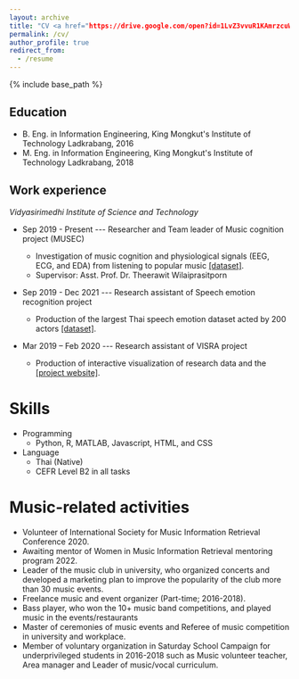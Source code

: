 ```yaml
---
layout: archive
title: "CV <a href="https://drive.google.com/open?id=1LvZ3vvuR1KAmrzcuWGJYkL-c2yZ2f5If&authuser=soravitt.sang%40gmail.com&usp=drive_fs">[Download]</a>"
permalink: /cv/
author_profile: true
redirect_from:
  - /resume
---
```


{% include base_path %}

## Education

* B. Eng. in Information Engineering, King Mongkut's Institute of Technology Ladkrabang, 2016
* M. Eng. in Information Engineering, King Mongkut's Institute of Technology Ladkrabang, 2018
<!-- * Ph.D in Version Control Theory, GitHub University, 2018 (expected) -->

## Work experience

*Vidyasirimedhi Institute of Science and Technology*
* Sep 2019 - Present --- Researcher and Team leader of Music cognition project (MUSEC)
  * Investigation of music cognition and physiological signals (EEG, ECG, and EDA) from listening to popular music [[dataset]](https://github.com/IoBT-VISTEC/MUSEC).
  * Supervisor: Asst. Prof. Dr. Theerawit Wilaiprasitporn

* Sep 2019 - Dec 2021 --- Research assistant of Speech emotion recognition project
  * Production of the largest Thai speech emotion dataset acted by 200 actors [[dataset]](https://github.com/vistec-AI/dataset-releases/releases/tag/v1).

* Mar 2019 – Feb 2020 --- Research assistant of VISRA project 
  * Production of interactive visualization of research data and the [[project website]](https://visra.vistec.ac.th).
  
Skills
======
* Programming
  * Python, R, MATLAB, Javascript, HTML, and CSS
* Language 
  * Thai (Native)
  * CEFR Level B2 in all tasks

Music-related activities
======
  * Volunteer of International Society for Music Information Retrieval Conference 2020.
  * Awaiting mentor of Women in Music Information Retrieval mentoring program 2022.
  * Leader of the music club in university, who organized concerts and developed a marketing plan to improve the popularity of the club more than 30 music events.
  * Freelance music and event organizer (Part-time; 2016-2018).
  * Bass player, who won the 10+ music band competitions, and played music in the events/restaurants 
  * Master of ceremonies of music events and Referee of music competition in university and workplace.
  * Member of voluntary organization in Saturday School Campaign for underprivileged students in 2016-2018 such as Music volunteer teacher, Area manager and Leader of music/vocal curriculum.